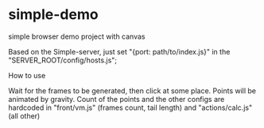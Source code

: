 # simple-demo
simple browser demo project with canvas

Based on the Simple-server, just set "{port: path/to/index.js}" in the "SERVER_ROOT/config/hosts.js";

How to use

Wait for the frames to be generated, then click at some place. Points will be animated by gravity.
Count of the points and the other configs are hardcoded in "front/vm.js" (frames count, tail length) and "actions/calc.js" (all other)
